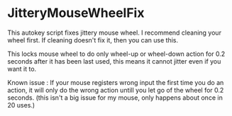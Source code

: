 # JitteryMouseWheelFix
This autokey script fixes jittery mouse wheel. I recommend cleaning your wheel first. If cleaning doesn't fix it, then you can use this.

This locks mouse wheel to do only wheel-up or wheel-down action for 0.2 seconds after it has been last used, this means it cannot jitter even if you want it to. 

Known issue : If your mouse registers wrong input the first time you do an action, it will only do the wrong action untill you let go of the wheel for 0.2 seconds. (this isn't a big issue for my mouse, only happens about once in 20 uses.) 
